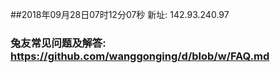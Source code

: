 ##2018年09月28日07时12分07秒 新址: 142.93.240.97
### 兔友常见问题及解答: https://github.com/wanggonging/d/blob/w/FAQ.md
